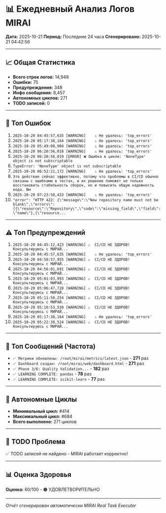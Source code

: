 # 📊 Ежедневный Анализ Логов MIRAI

**Дата:** 2025-10-21
**Период:** Последние 24 часа
**Сгенерировано:** 2025-10-21 04:42:56

---

## 📈 Общая Статистика

- **Всего строк логов:** 14,948
- **Ошибки:** 75
- **Предупреждения:** 348
- **Инфо сообщения:** 8,457
- **Автономных циклов:** 271
- **TODO записей:** 0

---

## 🔴 Топ Ошибок

1. `2025-10-20 04:45:57,635 [WARNING]    ⚠️ Не удалось: 'top_errors'`
2. `2025-10-20 05:17:38,164 [WARNING]    ⚠️ Не удалось: 'top_errors'`
3. `2025-10-20 05:49:08,904 [WARNING]    ⚠️ Не удалось: 'top_errors'`
4. `2025-10-20 06:20:56,018 [WARNING]    ⚠️ Не удалось: 'top_errors'`
5. `2025-10-20 06:20:56,019 [ERROR] ❌ Ошибка в цикле: 'NoneType' object is not subscriptable`
6. `TypeError: 'NoneType' object is not subscriptable`
7. `2025-10-20 06:52:21,172 [WARNING]    ⚠️ Не удалось: 'top_errors'`
8. `Это действие сейчас эффективно, потому что проблемы в CI/CD обычно связаны с ошибками в тестах, и их решение поможет не только восстановить стабильность сборок, но и повысить общую надежность кода. Вм`
9. `2025-10-20 07:23:50,433 [WARNING]    ⚠️ Не удалось: 'top_errors'`
10. `"error": "HTTP 422: {\"message\":\"New repository name must not be blank\",\"errors\":[{\"resource\":\"Repository\",\"code\":\"missing_field\",\"field\":\"name\"},{\"resource...`

---

## ⚠️ Топ Предупреждений

1. `2025-10-20 04:45:12,423 [WARNING] ⚠️  CI/CD НЕ ЗДОРОВ! Консультируюсь с МИРАЙ...`
2. `2025-10-20 04:45:57,635 [WARNING]    ⚠️ Не удалось: 'top_errors'`
3. `2025-10-20 04:50:57,955 [WARNING] ⚠️  CI/CD НЕ ЗДОРОВ! Консультируюсь с МИРАЙ...`
4. `2025-10-20 04:56:01,691 [WARNING] ⚠️  CI/CD НЕ ЗДОРОВ! Консультируюсь с МИРАЙ...`
5. `2025-10-20 05:01:03,993 [WARNING] ⚠️  CI/CD НЕ ЗДОРОВ! Консультируюсь с МИРАЙ...`
6. `2025-10-20 05:06:47,728 [WARNING] ⚠️  CI/CD НЕ ЗДОРОВ! Консультируюсь с МИРАЙ...`
7. `2025-10-20 05:11:50,254 [WARNING] ⚠️  CI/CD НЕ ЗДОРОВ! Консультируюсь с МИРАЙ...`
8. `2025-10-20 05:16:53,530 [WARNING] ⚠️  CI/CD НЕ ЗДОРОВ! Консультируюсь с МИРАЙ...`
9. `2025-10-20 05:17:38,164 [WARNING]    ⚠️ Не удалось: 'top_errors'`
10. `2025-10-20 05:22:38,524 [WARNING] ⚠️  CI/CD НЕ ЗДОРОВ! Консультируюсь с МИРАЙ...`

---

## 💬 Топ Сообщений (Частота)

- `✅ Метрики обновлены: /root/mirai/metrics/latest.json` - **271** раз
- `✅ Dashboard создан: /root/mirai/web/dashboard.html` - **271** раз
- `✅ Phase 3/6: Quality Validation...` - **182** раз
- `✅ LEARNING COMPLETE: pandas` - **78** раз
- `✅ LEARNING COMPLETE: scikit-learn` - **77** раз

---

## 🔄 Автономные Циклы

- **Минимальный цикл:** #414
- **Максимальный цикл:** #684
- **Всего выполнено:** 271 циклов

---

## 🚨 TODO Проблема

✅ TODO записей не найдено - MIRAI работает корректно!

---

## 📊 Оценка Здоровья

**Оценка:** 60/100 - 🟠 УДОВЛЕТВОРИТЕЛЬНО

---

*Отчёт сгенерирован автоматически MIRAI Real Task Executor*
